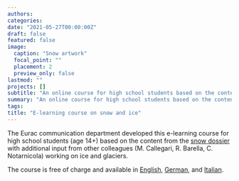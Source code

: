 ```yaml
---
authors:
categories:
date: "2021-05-27T00:00:00Z"
draft: false
featured: false
image:
  caption: "Snow artwork"
  focal_point: ""
  placement: 2
  preview_only: false
lastmod: ""
projects: []
subtitle: "An online course for high school students based on the content from the snow dossier"
summary: "An online course for high school students based on the content from the snow dossier"
tags:
title: "E-learning course on snow and ice"
---
```


The Eurac communication department developed this e-learning course for high school students (age 14+) based on the content from the [snow dossier](/communication/snow-dossier/) with additional input from other colleagues (M. Callegari, R. Barella, C. Notarnicola) working on ice and glaciers.

The course is free of charge and available in [English](https://e-learning.eurac.edu/en/snow-and-ice/#/), [German](https://e-learning.eurac.edu/de/schnee-und-eis/#/), and [Italian](https://e-learning.eurac.edu/it/neve-e-ghiaccio/#/).


